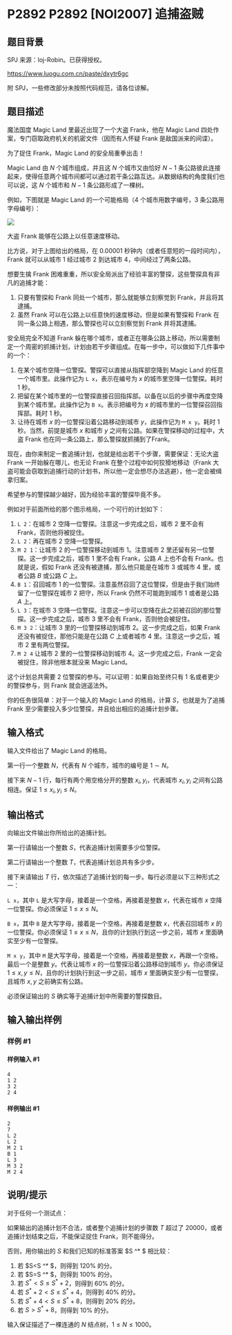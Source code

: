 # P2892 P2892 [NOI2007] 追捕盗贼

## 题目背景

SPJ 来源：loj-Robin。已获得授权。

https://www.luogu.com.cn/paste/dxytr6gc 

附 SPJ，一些修改部分未按照代码规范，请各位谅解。

## 题目描述

魔法国度 Magic Land 里最近出现了一个大盗 Frank，他在 Magic Land 四处作案，专门窃取政府机关的机密文件（因而有人怀疑 Frank 是敌国派来的间谍）。

为了捉住 Frank，Magic Land 的安全局重拳出击！

Magic Land 由 $N$ 个城市组成，并且这 $N$ 个城市又由恰好 $N-1$ 条公路彼此连接起来，使得任意两个城市间都可以通过若干条公路互达。从数据结构的角度我们也可以说，这 $N$ 个城市和 $N-1$ 条公路形成了一棵树。

例如，下图就是 Magic Land 的一个可能格局（$4$ 个城市用数字编号，$3$ 条公路用字母编号）：

 ![](https://cdn.luogu.com.cn/upload/pic/12794.png) 

大盗 Frank 能够在公路上以任意速度移动。

比方说，对于上图给出的格局，在 $0.00001$ 秒钟内（或者任意短的一段时间内），Frank 就可以从城市 $1$ 经过城市 $2$ 到达城市 $4$，中间经过了两条公路。

想要生擒 Frank 困难重重，所以安全局派出了经验丰富的警探，这些警探具有非凡的追捕才能：

1.  只要有警探和 Frank 同处一个城市，那么就能够立刻察觉到 Frank，并且将其逮捕。
2.  虽然 Frank 可以在公路上以任意快的速度移动，但是如果有警探和 Frank 在同一条公路上相遇，那么警探也可以立刻察觉到 Frank 并将其逮捕。

安全局完全不知道 Frank 躲在哪个城市，或者正在哪条公路上移动，所以需要制定一个周密的抓捕计划，计划由若干步骤组成。在每一步中，可以做如下几件事中的一个：

1.  在某个城市空降一位警探。警探可以直接从指挥部空降到 Magic Land 的任意一个城市里。此操作记为 `L x`，表示在编号为 $x$ 的城市里空降一位警探。耗时 $1$ 秒。
2.  把留在某个城市里的一位警探直接召回指挥部。以备在以后的步骤中再度空降到某个城市里。此操作记为 `B x`。表示把编号为 $x$ 的城市里的一位警探召回指挥部。耗时 $1$ 秒。
3.  让待在城市 $x$ 的一位警探沿着公路移动到城市 $y$，此操作记为 `M x y`。耗时 $1$ 秒。当然，前提是城市 $x$ 和城市 $y$ 之间有公路。如果在警探移动的过程中，大盗 Frank 也在同一条公路上，那么警探就抓捕到了Frank。

现在，由你来制定一套追捕计划，也就是给出若干个步骤，需要保证：无论大盗 Frank 一开始躲在哪儿，也无论 Frank 在整个过程中如何狡猾地移动（Frank 大盗可能会窃取到追捕行动的计划书，所以他一定会想尽办法逃避），他一定会被缉拿归案。

希望参与的警探越少越好，因为经验丰富的警探毕竟不多。

例如对于前面所给的那个图示格局，一个可行的计划如下：

1.  `L 2`：在城市 $2$ 空降一位警探。注意这一步完成之后，城市 $2$ 里不会有 Frank，否则他将被捉住。
2.  `L 2`：再在城市 $2$ 空降一位警探。
3.  `M 2 1`：让城市 $2$ 的一位警探移动到城市 $1$。注意城市 $2$ 里还留有另一位警探。这一步完成之后，城市 $1$ 里不会有 Frank，公路 $A$ 上也不会有 Frank。也就是说，假如 Frank 还没有被逮捕，那么他只能是在城市 $3$ 或城市 $4$ 里，或者公路 $B$ 或公路 $C$ 上。
4.  `B 1`：召回城市 $1$ 的一位警探。注意虽然召回了这位警探，但是由于我们始终留了一位警探在城市 $2$ 把守，所以 Frank 仍然不可能跑到城市 $1$ 或者是公路 $A$ 上。
5.  `L 3`：在城市 $3$ 空降一位警探。注意这一步可以空降在此之前被召回的那位警探。这一步完成之后，城市 $3$ 里不会有 Frank，否则他会被捉住。
6.  `M 3 2`：让城市 $3$ 里的一位警探移动到城市 $2$。这一步完成之后，如果 Frank 还没有被捉住，那他只能是在公路 $C$ 上或者城市 $4$ 里。注意这一步之后，城市 $2$ 里有两位警探。
7.  `M 2 4` 让城市 $2$ 里的一位警探移动到城市 $4$。这一步完成之后，Frank 一定会被捉住，除非他根本就没来 Magic Land。

这个计划总共需要 $2$ 位警探的参与。可以证明：如果自始至终只有 $1$ 名或者更少的警探参与，则 Frank 就会逍遥法外。

你的任务很简单：对于一个输入的 Magic Land 的格局，计算 $S$，也就是为了追捕 Frank 至少需要投入多少位警探，并且给出相应的追捕计划步骤。

## 输入格式

输入文件给出了 Magic Land 的格局。

第一行一个整数 $N$，代表有 $N$ 个城市，城市的编号是 $1\sim N$。

接下来 $N-1$ 行，每行有两个用空格分开的整数 $x_i,y_i$，代表城市 $x_i,y_i$ 之间有公路相连。保证 $1\le x_i,y_i \le N$。

## 输出格式

向输出文件输出你所给出的追捕计划。

第一行请输出一个整数 $S$，代表追捕计划需要多少位警探。

第二行请输出一个整数 $T$，代表追捕计划总共有多少步。

接下来请输出 $T$ 行，依次描述了追捕计划的每一步。每行必须是以下三种形式之一：


`L x`，其中 `L` 是大写字母，接着是一个空格，再接着是整数 $x$，代表在城市 $x$ 空降一位警探。你必须保证 $1\le x\le N$。

`B x`，其中 `B` 是大写字母，接着是一个空格，再接着是整数 $x$，代表召回城市 $x$ 的一位警探。你必须保证 $1\le x\le N$，且你的计划执行到这一步之前，城市 $x$ 里面确实至少有一位警探。


`M x y`，其中 `M` 是大写字母，接着是一个空格，再接着是整数 $x$，再跟一个空格，最后一个是整数 $y$。代表让城市 $x$ 的一位警探沿着公路移动到城市 $y$。你必须保证 $1\le x,y\le N$，且你的计划执行到这一步之前，城市 $x$ 里面确实至少有一位警探，且城市 $x,y$ 之前确实有公路。


必须保证输出的 $S$ 确实等于追捕计划中所需要的警探数目。

## 输入输出样例

### 样例 #1

#### 样例输入 #1

```
4
1 2
3 2
2 4
```

#### 样例输出 #1

```
2
7
L 2
L 2
M 2 1
B 1
L 3
M 3 2
M 2 4
```

## 说明/提示

对于任何一个测试点：

如果输出的追捕计划不合法，或者整个追捕计划的步骤数 $T$ 超过了 $20000$，或者追捕计划结束之后，不能保证捉住 Frank，则不能得分。

否则，用你输出的 $S$ 和我们已知的标准答案 $S ^* $ 相比较：
1. 若 $S<S ^* $，则得到 $120\%$ 的分。
2. 若 $S=S ^* $，则得到 $100\%$ 的分。
3. 若 $S ^* <S \le S ^* +2$，则得到 $60\%$ 的分。
4. 若 $S ^* +2<S \le S ^* +4$，则得到 $40\%$ 的分。
5. 若 $S ^* +4<S \le S ^* +8$，则得到 $20\%$ 的分。
6. 若 $S>S ^* +8$，则得到 $10\%$ 的分。

输入保证描述了一棵连通的 $N$ 结点树，$1 \le N \le 1000$。
